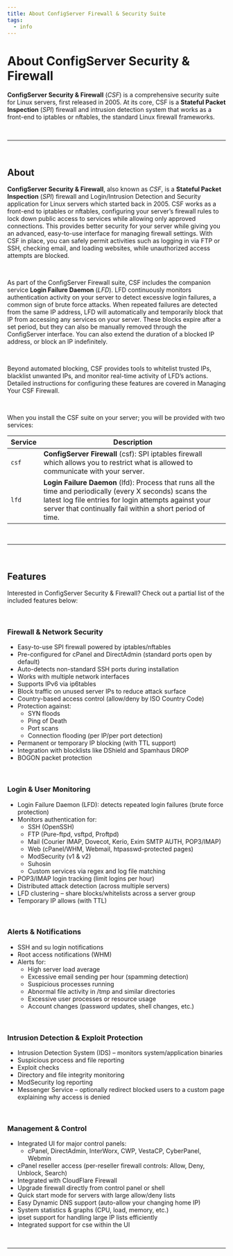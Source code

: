 ```yaml
---
title: About ConfigServer Firewall & Security Suite
tags:
  - info
---
```


# About ConfigServer Security & Firewall

**ConfigServer Security & Firewall** (_CSF_) is a comprehensive security suite for Linux servers, first released in 2005. At its core, CSF is a **Stateful Packet Inspection** (_SPI_) firewall and intrusion detection system that works as a front-end to iptables or nftables, the standard Linux firewall frameworks.

<br />

---

<br />

## About

**ConfigServer Security & Firewall**, also known as _CSF_, is a **Stateful Packet Inspection** (_SPI_) firewall and Login/Intrusion Detection and Security application for Linux servers which started back in 2005. CSF works as a front-end to iptables or nftables, configuring your server’s firewall rules to lock down public access to services while allowing only approved connections. This provides better security for your server while giving you an advanced, easy-to-use interface for managing firewall settings. With CSF in place, you can safely permit activities such as logging in via FTP or SSH, checking email, and loading websites, while unauthorized access attempts are blocked.

<br />

As part of the ConfigServer Firewall suite, CSF includes the companion service **Login Failure Daemon** (_LFD_). LFD continuously monitors authentication activity on your server to detect excessive login failures, a common sign of brute force attacks. When repeated failures are detected from the same IP address, LFD will automatically and temporarily block that IP from accessing any services on your server. These blocks expire after a set period, but they can also be manually removed through the ConfigServer interface. You can also extend the duration of a blocked IP address, or block an IP indefinitely.

<br />

Beyond automated blocking, CSF provides tools to whitelist trusted IPs, blacklist unwanted IPs, and monitor real-time activity of LFD’s actions. Detailed instructions for configuring these features are covered in Managing Your CSF Firewall.

<br />

When you install the CSF suite on your server; you will be provided with two services:

| Service | Description |
| --- | --- |
| `csf` | **ConfigServer Firewall** (csf): SPI iptables firewall which allows you to restrict what is allowed to communicate with your server. |
| `lfd` |  **Login Failure Daemon** (lfd): Process that runs all the time and periodically (every X seconds) scans the latest log file entries for login attempts against your server that continually fail within a short period of time. |

<br />

---

<br />

## Features

Interested in ConfigServer Security & Firewall? Check out a partial list of the included features below:

<br />

### Firewall & Network Security

- Easy-to-use SPI firewall powered by iptables/nftables
- Pre-configured for cPanel and DirectAdmin (standard ports open by default)
- Auto-detects non-standard SSH ports during installation
- Works with multiple network interfaces
- Supports IPv6 via ip6tables
- Block traffic on unused server IPs to reduce attack surface
- Country-based access control (allow/deny by ISO Country Code)
- Protection against:
    - SYN floods
    - Ping of Death
    - Port scans
    - Connection flooding (per IP/per port detection)
- Permanent or temporary IP blocking (with TTL support)
- Integration with blocklists like DShield and Spamhaus DROP
- BOGON packet protection

<br />

### Login & User Monitoring

- Login Failure Daemon (LFD): detects repeated login failures (brute force protection)
- Monitors authentication for:
    - SSH (OpenSSH)
    - FTP (Pure-ftpd, vsftpd, Proftpd)
    - Mail (Courier IMAP, Dovecot, Kerio, Exim SMTP AUTH, POP3/IMAP)
    - Web (cPanel/WHM, Webmail, htpasswd-protected pages)
    - ModSecurity (v1 & v2)
    - Suhosin
    - Custom services via regex and log file matching
- POP3/IMAP login tracking (limit logins per hour)
- Distributed attack detection (across multiple servers)
- LFD clustering – share blocks/whitelists across a server group
- Temporary IP allows (with TTL)

<br />

### Alerts & Notifications

- SSH and su login notifications
- Root access notifications (WHM)
- Alerts for:
    - High server load average
    - Excessive email sending per hour (spamming detection)
    - Suspicious processes running
    - Abnormal file activity in /tmp and similar directories
    - Excessive user processes or resource usage
    - Account changes (password updates, shell changes, etc.)

<br />

### Intrusion Detection & Exploit Protection

- Intrusion Detection System (IDS) – monitors system/application binaries
- Suspicious process and file reporting
- Exploit checks
- Directory and file integrity monitoring
- ModSecurity log reporting
- Messenger Service – optionally redirect blocked users to a custom page explaining why access is denied

<br />

### Management & Control

- Integrated UI for major control panels:
    - cPanel, DirectAdmin, InterWorx, CWP, VestaCP, CyberPanel, Webmin
- cPanel reseller access (per-reseller firewall controls: Allow, Deny, Unblock, Search)
- Integrated with CloudFlare Firewall
- Upgrade firewall directly from control panel or shell
- Quick start mode for servers with large allow/deny lists
- Easy Dynamic DNS support (auto-allow your changing home IP)
- System statistics & graphs (CPU, load, memory, etc.)
- ipset support for handling large IP lists efficiently
- Integrated support for cse within the UI

<br />

---

<br />
